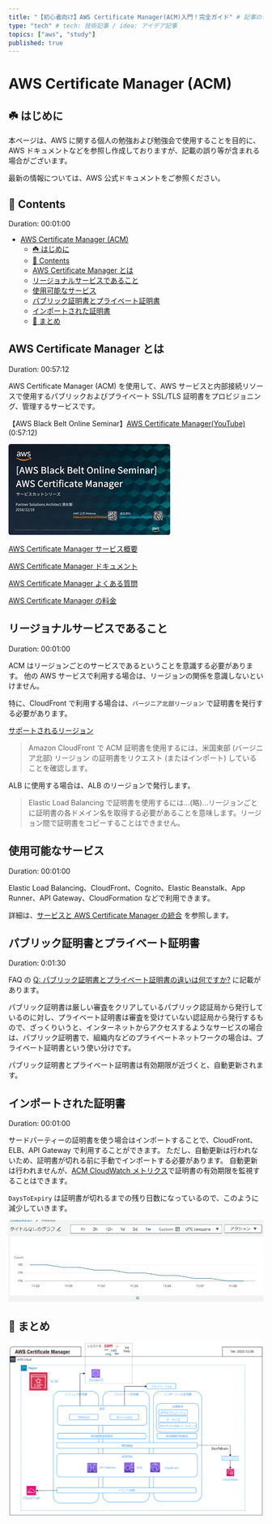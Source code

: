 ```yaml
---
title: "【初心者向け】AWS Certificate Manager(ACM)入門！完全ガイド" # 記事のタイトル
type: "tech" # tech: 技術記事 / idea: アイデア記事
topics: ["aws", "study"]
published: true
---
```


# AWS Certificate Manager (ACM)

## ☘️ はじめに

本ページは、AWS に関する個人の勉強および勉強会で使用することを目的に、AWS ドキュメントなどを参照し作成しておりますが、記載の誤り等が含まれる場合がございます。

最新の情報については、AWS 公式ドキュメントをご参照ください。

## 👀 Contents

Duration: 00:01:00

- [AWS Certificate Manager (ACM)](#aws-certificate-manager-acm)
  - [☘️ はじめに](#️-はじめに)
  - [👀 Contents](#-contents)
  - [AWS Certificate Manager とは](#aws-certificate-manager-とは)
  - [リージョナルサービスであること](#リージョナルサービスであること)
  - [使用可能なサービス](#使用可能なサービス)
  - [パブリック証明書とプライベート証明書](#パブリック証明書とプライベート証明書)
  - [インポートされた証明書](#インポートされた証明書)
  - [📖 まとめ](#-まとめ)

## AWS Certificate Manager とは

Duration: 00:57:12

AWS Certificate Manager (ACM) を使用して、AWS サービスと内部接続リソースで使用するパブリックおよびプライベート SSL/TLS 証明書をプロビジョニング、管理するサービスです。

【AWS Black Belt Online Seminar】[AWS Certificate Manager(YouTube)](https://youtu.be/d-zsi1ZRwLs)(0:57:12)

![blackbelt-acm](/images/blackbelt/blackbelt-acm-320.jpg)

[AWS Certificate Manager サービス概要](https://aws.amazon.com/jp/certificate-manager/)

[AWS Certificate Manager ドキュメント](https://docs.aws.amazon.com/ja_jp/acm/?id=docs_gateway)

[AWS Certificate Manager よくある質問](https://aws.amazon.com/jp/certificate-manager/faqs/)

[AWS Certificate Manager の料金](https://aws.amazon.com/jp/certificate-manager/pricing/)

## リージョナルサービスであること

Duration: 00:01:00

ACM はリージョンごとのサービスであるということを意識する必要があります。
他の AWS サービスで利用する場合は、リージョンの関係を意識しないといけません。

特に、CloudFront で利用する場合は、`バージニア北部リージョン` で証明書を発行する必要があります。

[サポートされるリージョン](https://docs.aws.amazon.com/ja_jp/acm/latest/userguide/acm-regions.html)

> Amazon CloudFront で ACM 証明書を使用するには、米国東部 (バージニア北部) リージョン の証明書をリクエスト (またはインポート) していることを確認します。

ALB に使用する場合は、ALB のリージョンで発行します。

> Elastic Load Balancing で証明書を使用するには...(略)...リージョンごとに証明書の各ドメイン名を取得する必要があることを意味します。リージョン間で証明書をコピーすることはできません。

## 使用可能なサービス

Duration: 00:01:00

Elastic Load Balancing、CloudFront、Cognito、Elastic Beanstalk、App Runner、API Gateway、CloudFormation などで利用できます。

詳細は、[サービスと AWS Certificate Manager の統合](https://docs.aws.amazon.com/ja_jp/acm/latest/userguide/acm-services.html) を参照します。

## パブリック証明書とプライベート証明書

Duration: 0:01:30

FAQ の [Q: パブリック証明書とプライベート証明書の違いは何ですか?](https://aws.amazon.com/jp/certificate-manager/faqs/) に記載があります。

パブリック証明書は厳しい審査をクリアしているパブリック認証局から発行しているのに対し、プライベート証明書は審査を受けていない認証局から発行するもので、ざっくりいうと、インターネットからアクセスするようなサービスの場合は、パブリック証明書で、組織内などのプライベートネットワークの場合は、プライベート証明書という使い分けです。

パブリック証明書とプライベート証明書は有効期限が近づくと、自動更新されます。

## インポートされた証明書

Duration: 00:01:00

サードパーティーの証明書を使う場合はインポートすることで、CloudFront、ELB、API Gateway で利用することができます。
ただし、自動更新は行われないため、証明書が切れる前に手動でインポートする必要があります。
自動更新は行われませんが、[ACM CloudWatch メトリクス](https://docs.amazonaws.cn/en_us/acm/latest/userguide/cloudwatch-metrics.html)で証明書の有効期限を監視することはできます。

`DaysToExpiry` は証明書が切れるまでの残り日数になっているので、このように減少していきます。

![DaysToExpiry](/images/acm/acm-cw-daytoexpiry.jpg)

## 📖 まとめ

![acm](/images/all/acm.png)
